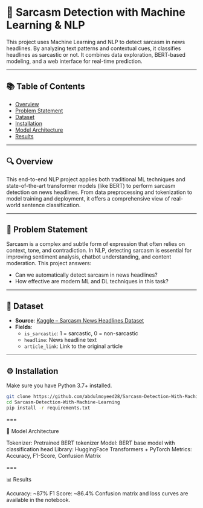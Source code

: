 
# 🧠 Sarcasm Detection with Machine Learning & NLP

This project uses Machine Learning and NLP to detect sarcasm in news headlines. By analyzing text patterns and contextual cues, it classifies headlines as sarcastic or not. It combines data exploration, BERT-based modeling, and a web interface for real-time prediction.

---

## 📚 Table of Contents

- [Overview](#overview)
- [Problem Statement](#problem-statement)
- [Dataset](#dataset)
- [Installation](#installation)
- [Model Architecture](#model-architecture)
- [Results](#results)

---

## 🔍 Overview

This end-to-end NLP project applies both traditional ML techniques and state-of-the-art transformer models (like BERT) to perform sarcasm detection on news headlines. From data preprocessing and tokenization to model training and deployment, it offers a comprehensive view of real-world sentence classification.

---

## 💭 Problem Statement

Sarcasm is a complex and subtle form of expression that often relies on context, tone, and contradiction. In NLP, detecting sarcasm is essential for improving sentiment analysis, chatbot understanding, and content moderation. This project answers:
- Can we automatically detect sarcasm in news headlines?
- How effective are modern ML and DL techniques in this task?

---

## 📂 Dataset

- **Source**: [Kaggle – Sarcasm News Headlines Dataset](https://www.kaggle.com/rmisra/news-headlines-dataset-for-sarcasm-detection)
- **Fields**:
  - `is_sarcastic`: 1 = sarcastic, 0 = non-sarcastic
  - `headline`: News headline text
  - `article_link`: Link to the original article

---

## ⚙️ Installation

Make sure you have Python 3.7+ installed.

```bash
git clone https://github.com/abdulmoyeed28/Sarcasm-Detection-With-Machine-Learning.git
cd Sarcasm-Detection-With-Machine-Learning
pip install -r requirements.txt
```

===

🧠 Model Architecture

Tokenizer: Pretrained BERT tokenizer
Model: BERT base model with classification head
Library: HuggingFace Transformers + PyTorch
Metrics: Accuracy, F1-Score, Confusion Matrix

===

📊 Results

Accuracy: ~87%
F1 Score: ~86.4%
Confusion matrix and loss curves are available in the notebook.
